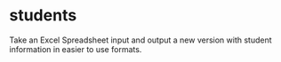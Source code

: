 # students
Take an Excel Spreadsheet input and output a new version with student information in easier to use formats.

